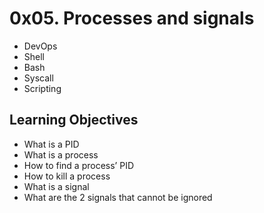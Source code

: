 # 0x05. Processes and signals

- DevOps
- Shell
- Bash
- Syscall
- Scripting

## Learning Objectives

- What is a PID
- What is a process
- How to find a process’ PID
- How to kill a process
- What is a signal
- What are the 2 signals that cannot be ignored
